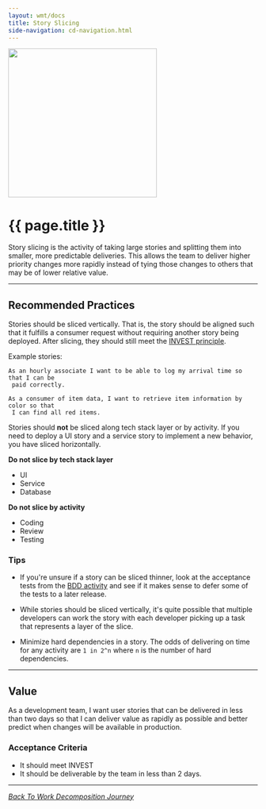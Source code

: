 ```yaml
---
layout: wmt/docs
title: Story Slicing
side-navigation: cd-navigation.html
---
```


<img src="/assets/img/devops-dojo-motto.png" class="img-responsive" width="300px" />

# {{ page.title }}

Story slicing is the activity of taking large stories and splitting them into
smaller, more predictable deliveries. This allows the team to deliver higher
priority changes more rapidly instead of tying those changes to others that may
be of lower relative value.

---

## Recommended Practices

Stories should be sliced vertically.
That is, the story should be aligned such that it fulfills a consumer request
without requiring another story being deployed. After slicing, they should still
meet the [INVEST principle](../../glossary.html).

Example stories:

```gherkin
As an hourly associate I want to be able to log my arrival time so that I can be
 paid correctly.
```

```gherkin
As a consumer of item data, I want to retrieve item information by color so that
 I can find all red items.
```

Stories should **not** be sliced along tech stack layer or by activity. If you
need to deploy a UI story and a service story to implement a new behavior, you
have sliced horizontally.

**Do not slice by tech stack layer**

- UI
- Service
- Database

**Do not slice by activity**

- Coding
- Review
- Testing

### Tips

- If you're unsure if a story can be sliced thinner, look at the acceptance
  tests from the [BDD activity](./behavior-driven-development.html) and see if it
  makes sense to defer some of the tests to a later release.

- While stories should be sliced vertically, it's quite possible that multiple
  developers can work the story with each developer picking up a task that
  represents a layer of the slice.

- Minimize hard dependencies in a story. The odds of delivering on time for any
  activity are `1 in 2^n` where `n` is the number of hard dependencies.

---

## Value

As a development team, I want user stories that can be delivered in less than
two days so that I can deliver value as rapidly as possible and better predict
when changes will be available in production.

### Acceptance Criteria

- It should meet INVEST
- It should be deliverable by the team in less than 2 days.

---

_[Back To Work Decomposition Journey](./work-breakdown.html)_
